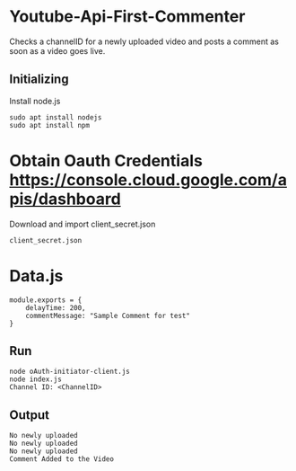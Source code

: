 # Youtube-Api-First-Commenter
Checks a channelID for a newly uploaded video and posts a comment as soon as a video goes live.

## Initializing
Install node.js

```
sudo apt install nodejs
sudo apt install npm
  ```

# Obtain Oauth Credentials https://console.cloud.google.com/apis/dashboard

Download and import client_secret.json

```
client_secret.json
```

# Data.js

```
module.exports = {
    delayTime: 200,
    commentMessage: "Sample Comment for test"
}
```

## Run

```
node oAuth-initiator-client.js
node index.js
Channel ID: <ChannelID>
```

## Output

```
No newly uploaded
No newly uploaded
No newly uploaded
Comment Added to the Video
```
